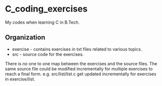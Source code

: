 # C_coding_exercises
My codes when learning C in B.Tech.

## Organization
* exercise - contains exercises in txt files related to various topics.
* src - source code for the exercises.

There is _no_ one to one map between the exercises and the source files. The same source file could be modified incrementally for multiple exercises to reach a final form. e.g. src/list/list.c get updated incrementally for exercises in exercise/list.

